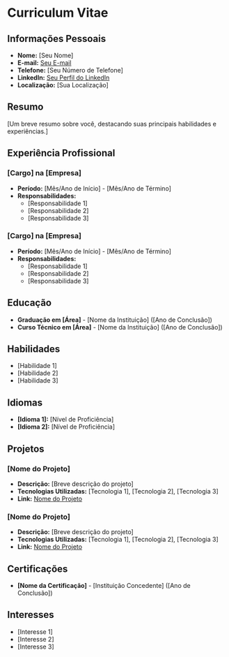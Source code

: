 # Curriculum Vitae

## Informações Pessoais

- **Nome:** [Seu Nome]
- **E-mail:** [Seu E-mail]([mailto:seuemail@example.com])
- **Telefone:** [Seu Número de Telefone]
- **LinkedIn:** [Seu Perfil do LinkedIn](https://www.linkedin.com/in/seuperfil/)
- **Localização:** [Sua Localização]

## Resumo

[Um breve resumo sobre você, destacando suas principais habilidades e experiências.]

## Experiência Profissional

### [Cargo] na [Empresa]
- **Período:** [Mês/Ano de Início] - [Mês/Ano de Término]
- **Responsabilidades:**
  - [Responsabilidade 1]
  - [Responsabilidade 2]
  - [Responsabilidade 3]

### [Cargo] na [Empresa]
- **Período:** [Mês/Ano de Início] - [Mês/Ano de Término]
- **Responsabilidades:**
  - [Responsabilidade 1]
  - [Responsabilidade 2]
  - [Responsabilidade 3]

## Educação

- **Graduação em [Área]** - [Nome da Instituição] ([Ano de Conclusão])
- **Curso Técnico em [Área]** - [Nome da Instituição] ([Ano de Conclusão])

## Habilidades

- [Habilidade 1]
- [Habilidade 2]
- [Habilidade 3]

## Idiomas

- **[Idioma 1]:** [Nível de Proficiência]
- **[Idioma 2]:** [Nível de Proficiência]

## Projetos

### [Nome do Projeto]
- **Descrição:** [Breve descrição do projeto]
- **Tecnologias Utilizadas:** [Tecnologia 1], [Tecnologia 2], [Tecnologia 3]
- **Link:** [Nome do Projeto](https://linkdoprojeto.com)

### [Nome do Projeto]
- **Descrição:** [Breve descrição do projeto]
- **Tecnologias Utilizadas:** [Tecnologia 1], [Tecnologia 2], [Tecnologia 3]
- **Link:** [Nome do Projeto](https://linkdoprojeto.com)

## Certificações

- **[Nome da Certificação]** - [Instituição Concedente] ([Ano de Conclusão])

## Interesses

- [Interesse 1]
- [Interesse 2]
- [Interesse 3]
